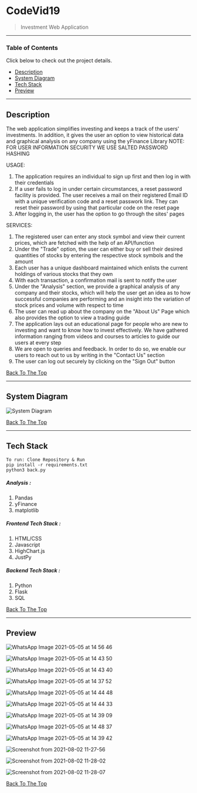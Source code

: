 # CodeVid19

> Investment Web Application

---

### Table of Contents
Click below to check out the project details.

- [Description](#description)
- [System Diagram](#system-diagram)
- [Tech Stack](#tech-stack)
- [Preview](#preview)

---

## Description

The web application simplifies investing and keeps a track of the users' investments. In addition, it gives the user an option to view historical data and graphical analysis on any company using the yFinance Library
NOTE: FOR USER INFORMATION SECURITY WE USE SALTED PASSWORD HASHING

USAGE:
1. The application requires an individual to sign up first and then log in with their credentials
2. If a user fails to log in under certain circumstances, a reset password facility is provided. The user receives a mail on their registered Email ID with a unique verification code and a reset passwork link. They can reset their password by using that particular code on the reset page
3. After logging in, the user has the option to go through the sites' pages

SERVICES:
1. The registered user can enter any stock symbol and view their current prices, which are fetched with the help of an API/function
2. Under the "Trade" option, the user can either buy or sell their desired quantities of stocks by entering the respective stock symbols and the amount
3. Each user has a unique dashboard maintained which enlists the current holdings of various stocks that they own
4. With each transaction, a confirmation mail is sent to notify the user
5. Under the "Analysis" section, we provide a graphical analysis of any company and their stocks, which will help the user get an idea as to how successful companies are performing and an insight into the variation of stock prices and volume with respect to time
6. The user can read up about the company on the "About Us" Page which also provides the option to view a trading guide
7. The application lays out an educational page for people who are new to investing and want to know how to invest effectively. We have gathered information ranging from videos and courses to articles to guide our users at every step
8. We are open to queries and feedback. In order to do so, we enable our users to reach out to us by writing in the "Contact Us" section
9. The user can log out securely by clicking on the "Sign Out" button

[Back To The Top](#codevid19)

---

## System Diagram


![System Diagram](https://user-images.githubusercontent.com/63743496/120221376-ed101a00-c25b-11eb-83cb-841f8fb7f456.jpeg)


[Back To The Top](#codevid19)

---

## Tech Stack
```
To run: Clone Repository & Run
pip install -r requirements.txt
python3 back.py
```

##### Analysis :


1. Pandas
2. yFinance
3. matplotlib 
  
  
##### Frontend Tech Stack :


1. HTML/CSS
2. Javascript
3. HighChart.js
4. JustPy


##### Backend Tech Stack :


1. Python
2. Flask
3. SQL


[Back To The Top](#codevid19)

---

## Preview


![WhatsApp Image 2021-05-05 at 14 56 46](https://user-images.githubusercontent.com/63743496/117121422-32067500-adb2-11eb-817c-da51b691dafd.jpeg)

![WhatsApp Image 2021-05-05 at 14 43 50](https://user-images.githubusercontent.com/63743496/117121502-4ba7bc80-adb2-11eb-8a52-37e567361034.jpeg)

![WhatsApp Image 2021-05-05 at 14 43 40](https://user-images.githubusercontent.com/63743496/117121547-5c583280-adb2-11eb-8df0-246031ffb36f.jpeg)

![WhatsApp Image 2021-05-05 at 14 37 52](https://user-images.githubusercontent.com/63743496/117121576-67ab5e00-adb2-11eb-9089-015ab0a9b80a.jpeg)

![WhatsApp Image 2021-05-05 at 14 44 48](https://user-images.githubusercontent.com/63743496/117121616-75f97a00-adb2-11eb-9857-d116ef6ee978.jpeg)

![WhatsApp Image 2021-05-05 at 14 44 33](https://user-images.githubusercontent.com/63743496/117121643-801b7880-adb2-11eb-97fc-59bd59667a08.jpeg)

![WhatsApp Image 2021-05-05 at 14 39 09](https://user-images.githubusercontent.com/63743496/117121669-89a4e080-adb2-11eb-9a07-0151866e609e.jpeg)

![WhatsApp Image 2021-05-05 at 14 48 37](https://user-images.githubusercontent.com/63743496/117121690-91fd1b80-adb2-11eb-86a9-271edc2824ea.jpeg)

![WhatsApp Image 2021-05-05 at 14 39 42](https://user-images.githubusercontent.com/63743496/117121715-9e817400-adb2-11eb-9de8-8bacea0f4665.jpeg)

![Screenshot from 2021-08-02 11-27-56](https://user-images.githubusercontent.com/63743496/127811192-edbd2192-d691-4080-a775-c33dddb81085.png)

![Screenshot from 2021-08-02 11-28-02](https://user-images.githubusercontent.com/63743496/127811271-f64d5268-18e4-4730-9ab0-68d0db258453.png)

![Screenshot from 2021-08-02 11-28-07](https://user-images.githubusercontent.com/63743496/127811284-43f0267d-d5a9-4cfc-be6f-1dbc15ce64ee.png)



[Back To The Top](#codevid19)
